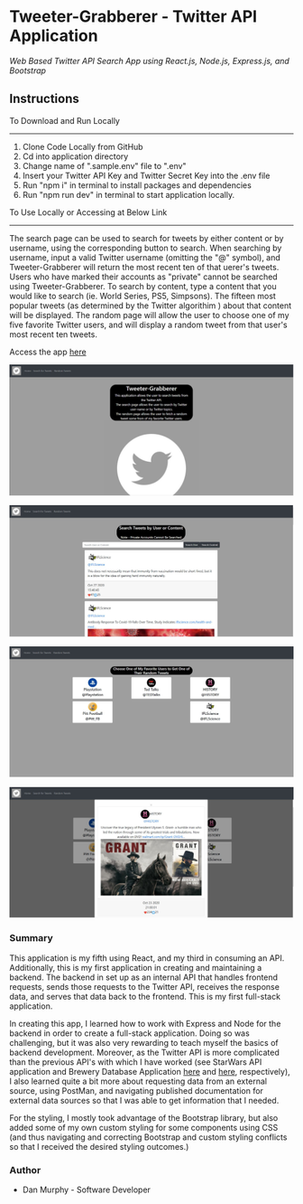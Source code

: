 # Tweeter-Grabberer - Twitter API Application

_Web Based Twitter API Search App using React.js, Node.js, Express.js, and Bootstrap_

## Instructions

To Download and Run Locally
___
1. Clone Code Locally from GitHub
2. Cd into application directory
3. Change name of ".sample.env" file to ".env"
4. Insert your Twitter API Key and Twitter Secret Key into the .env file
5. Run "npm i" in terminal to install packages and dependencies
6. Run "npm run dev" in terminal to start application locally. 

To Use Locally or Accessing at Below Link
___
The search page can be used to search for tweets by either content or by username, using the corresponding button to search. When searching by username, input a valid Twitter username (omitting the "@" symbol), and Tweeter-Grabberer will return the most recent ten of that uerer's tweets. Users who have marked their accounts as "private" cannot be searched using Tweeter-Grabberer. To search by content, type a content that you would like to search (ie. World Series, PS5, Simpsons). The fifteen most popular tweets (as determined by the Twitter algorithim ) about that content will be displayed. The random page will allow the user to choose one of my five favorite Twitter users, and will display a random tweet from that user's most recent ten tweets. 


Access the app [here](https://mighty-reaches-83026.herokuapp.com/)

![Home-Page ScreenShot](https://github.com/danielmurphy1/twitter-api-app/blob/main/client/src/images/home.JPG)

![Search-Page ScreenShot](https://github.com/danielmurphy1/twitter-api-app/blob/main/client/src/images/searchJPG.JPG)

![Random-Page ScreenShot](https://github.com/danielmurphy1/twitter-api-app/blob/main/client/src/images/random.JPG)

![Random-Tweet ScreenShot](https://github.com/danielmurphy1/twitter-api-app/blob/main/client/src/images/randomtweetJPG.JPG)



### Summary

This application is my fifth using React, and my third in consuming an API. Additionally, this is my first application in creating and maintaining a backend. The backend in set up as an internal API that handles frontend requests, sends those requests to the Twitter API, receives the response data, and serves that data back to the frontend. This is my first full-stack application. 

In creating this app, I learned how to work with Express and Node for the backend in order to create a full-stack application. Doing so was challenging, but it was also very rewarding to teach myself the basics of backend development. Moreover, as the Twitter API is more complicated than the previous API's with which I have worked (see StarWars API application and Brewery Database Application [here](https://github.com/danielmurphy1/star-wars-api) and [here](https://github.com/danielmurphy1/brewery-database-app), respectively), I also learned quite a bit more about requesting data from an external source, using PostMan, and navigating published documentation for external data sources so that I was able to get information that I needed. 

For the styling, I mostly took advantage of the Bootstrap library, but also added some of my own custom styling for some components using CSS (and thus navigating and correcting Bootstrap and custom styling conflicts so that I received the desired styling outcomes.)

### Author

- Dan Murphy - Software Developer